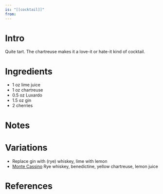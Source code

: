 ```yaml
---
is: "[[cocktail]]"
from: 
---
```


# Intro
Quite tart. The chartreuse makes it a love-it or hate-it kind of cocktail.

# Ingredients
* 1 oz lime juice
* 1 oz chartreuse
* 0.5 oz Luxardo
* 1.5 oz gin
* 2 cherries

# Notes

# Variations
* Replace gin with (rye) whiskey, lime with lemon
* [Monte Cassino](https://www.diffordsguide.com/cocktails/recipe/2994/monte-cassino) Rye whiskey, benedictine, yellow chartreuse, lemon juice

# References